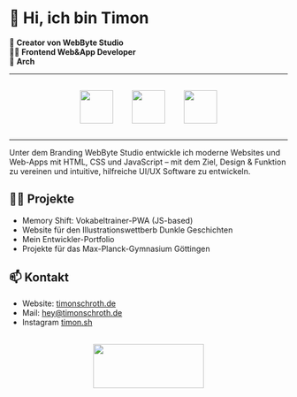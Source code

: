 # 👋 Hi, ich bin Timon
🚀 **Creator von WebByte Studio**  
🧑‍💻 **Frontend Web&App Developer**
<br>
🐧 **Arch**

---

<div align="center">
  <img src="https://cdn.jsdelivr.net/gh/devicons/devicon/icons/html5/html5-original.svg" width="60" height="60" style="margin: 15px;">
  <img src="https://cdn.jsdelivr.net/gh/devicons/devicon/icons/css3/css3-original.svg" width="60" height="60" style="margin: 15px;">
  <img src="https://cdn.jsdelivr.net/gh/devicons/devicon/icons/javascript/javascript-original.svg" width="60" height="60" style="margin: 15px;">
</div>

---

Unter dem Branding WebByte Studio entwickle ich moderne Websites und Web-Apps mit HTML, CSS und JavaScript – mit dem Ziel, Design & Funktion zu vereinen und intuitive, hilfreiche UI/UX Software zu entwickeln.

## 👨‍💻 Projekte
- Memory Shift: Vokabeltrainer-PWA (JS-based)
- Website für den Illustrationswettberb Dunkle Geschichten
- Mein Entwickler-Portfolio
- Projekte für das Max-Planck-Gymnasium Göttingen

## 📫 Kontakt
- Website: [timonschroth.de](https://timonschroth.de)
- Mail: [hey@timonschroth.de](mailto:hey@timonschroth.de)
- Instagram [timon.sh](https://instagram.com/timon.sh)

<br>

<div align="center">
  <img src="https://timonschroth.de/src/img/webbytestudio.svg" width="200" height="80">
</div>
